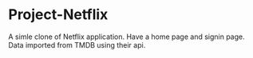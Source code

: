 # Project-Netflix
A simle clone of Netflix application.
Have a home page and signin page.
Data imported from TMDB using their api.

